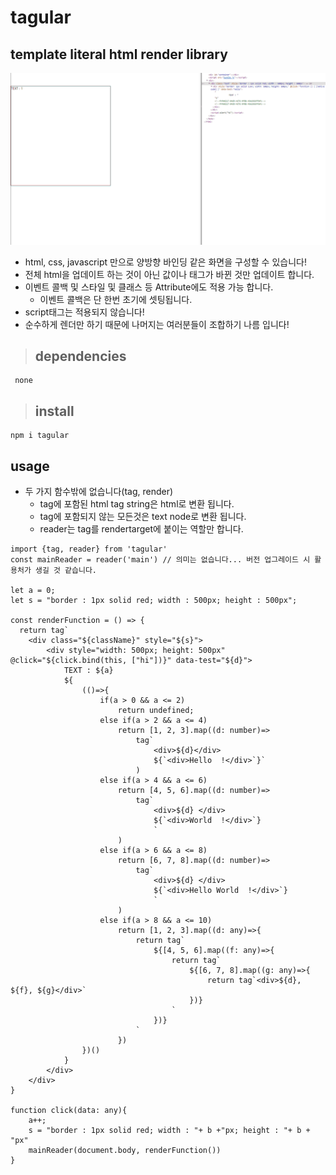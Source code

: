 # tagular
## template literal html render library
![grab-landing-page](https://github.com/lab89/tagular/blob/master/images/main.gif?raw=true) 

- html, css, javascript 만으로 양방향 바인딩 같은 화면을 구성할 수 있습니다!
- 전체 html을 업데이트 하는 것이 아닌 값이나 태그가 바뀐 것만 업데이트 합니다.
- 이벤트 콜백 및 스타일 및 클래스 등 Attribute에도 적용 가능 합니다. 
  - 이벤트 콜백은 단 한번 초기에 셋팅됩니다. 
- script태그는 적용되지 않습니다!
- 순수하게 렌더만 하기 때문에 나머지는 여러분들이 조합하기 나름 입니다!
> ## dependencies
```
 none
```
> ## install
```
npm i tagular
```
   
## usage
- 두 가지 함수밖에 없습니다(tag, render)
  - tag에 포함된 html tag string은 html로 변환 됩니다. 
  - tag에 포함되지 않는 모든것은 text node로 변환 됩니다.
  - reader는 tag를 rendertarget에 붙이는 역할만 합니다.
```
import {tag, reader} from 'tagular'
const mainReader = reader('main') // 의미는 없습니다... 버전 업그레이드 시 활용처가 생길 것 같습니다.

let a = 0;
let s = "border : 1px solid red; width : 500px; height : 500px";

const renderFunction = () => {
  return tag`
    <div class="${className}" style="${s}">
        <div style="width: 500px; height: 500px" @click="${click.bind(this, ["hi"])}" data-test="${d}">
            TEXT : ${a}
            ${
                (()=>{
                    if(a > 0 && a <= 2)
                        return undefined;
                    else if(a > 2 && a <= 4)
                        return [1, 2, 3].map((d: number)=> 
                            tag`
                                <div>${d}</div>
                                ${`<div>Hello  !</div>`}`
                            )    
                    else if(a > 4 && a <= 6)
                        return [4, 5, 6].map((d: number)=> 
                            tag`
                                <div>${d} </div>
                                ${`<div>World  !</div>`}                                
                                `                                
                        )  
                    else if(a > 6 && a <= 8)
                        return [6, 7, 8].map((d: number)=> 
                            tag`
                                <div>${d} </div>
                                ${`<div>Hello World  !</div>`}                                
                                `                                
                        ) 
                    else if(a > 8 && a <= 10)
                        return [1, 2, 3].map((d: any)=>{
                            return tag`                                
                                ${[4, 5, 6].map((f: any)=>{
                                    return tag`                                        
                                        ${[6, 7, 8].map((g: any)=>{
                                            return tag`<div>${d}, ${f}, ${g}</div>`
                                        })}
                                    `
                                })}
                            `
                        })
                })()
            }
        </div>    
    </div>
}

function click(data: any){
    a++;    
    s = "border : 1px solid red; width : "+ b +"px; height : "+ b + "px"
    mainReader(document.body, renderFunction())
}
```
